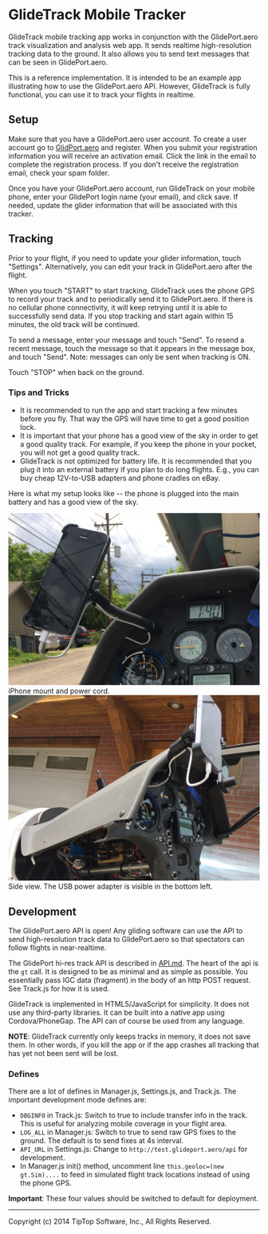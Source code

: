 # GlideTrack Mobile Tracker

GlideTrack mobile tracking app works in conjunction with the GlidePort.aero
track visualization and analysis web app.  It sends realtime high-resolution
tracking data to the ground.  It also allows you to send text messages that
can be seen in GlidePort.aero.

This is a reference implementation.  It is intended to be an example app
illustrating how to use the GlidePort.aero API.  However, GlideTrack is fully
functional, you can use it to track your flights in realtime.


## Setup

Make sure that you have a GlidePort.aero user account.  To create a user account
go to [GlidPort.aero](http://glideport.aero) and register.  When you submit your
registration information you will receive an activation email.  Click the link
in the email to complete the registration process.  If you don't receive the
registration email, check your spam folder.

Once you have your GlidePort.aero account, run GlideTrack on your mobile phone,
enter your GlidePort login name (your email), and click save.  If needed, update
the glider information that will be associated with this tracker.


## Tracking

Prior to your flight, if you need to update your glider information, touch
"Settings".  Alternatively, you can edit your track in GlidePort.aero after the
flight.

When you touch "START" to start tracking, GlideTrack uses the phone GPS to
record your track and to periodically send it to GlidePort.aero.  If there is no
cellular phone connectivity, it will keep retrying until it is able to
successfully send data.  If you stop tracking and start again within 15 minutes,
the old track will be continued.

To send a message, enter your message and touch "Send".  To resend a recent
message, touch the message so that it appears in the message box, and touch
"Send".  Note: messages can only be sent when tracking is ON.

Touch "STOP" when back on the ground.


### Tips and Tricks

  * It is recommended to run the app and start tracking a few minutes before you
    fly.  That way the GPS will have time to get a good position lock.
  * It is important that your phone has a good view of the sky in order to get a
    good quality track.  For example, if you keep the phone in your pocket, you
    will not get a good quality track.
  * GlideTrack is not optimized for battery life.  It is recommended that you
    plug it into an external battery if you plan to do long flights.  E.g., you
    can buy cheap 12V-to-USB adapters and phone cradles on eBay.

Here is what my setup looks like -- the phone is plugged into the main battery
and has a good view of the sky.

![iPhone mount](img/iPhone-mount1.jpg)  
iPhone mount and power cord.  
![iPhone side view](img/iPhone-mount2.jpg)  
Side view.  The USB power adapter is visible in the bottom left.


## Development

The GlidePort.aero API is open!  Any gliding software can use the API to send
high-resolution track data to GlidePort.aero so that spectators can follow
flights in near-realtime.

The GlidePort hi-res track API is described in [API.md](API.md). The heart of
the api is the `gt` call.  It is designed to be as minimal and as simple as
possible.  You essentially pass IGC data (fragment) in the body of an http POST
request.  See Track.js for how it is used.

GlideTrack is implemented in HTML5/JavaScript for simplicity.  It does not use
any third-party libraries.  It can be built into a native app using
Cordova/PhoneGap.  The API can of course be used from any language.

__NOTE__: GlideTrack currently only keeps tracks in memory, it does not save
them.  In other words, if you kill the app or if the app crashes all tracking
that has yet not been sent will be lost.

### Defines

There are a lot of defines in Manager.js, Settings.js, and Track.js.  The
important development mode defines are:

  * `DBGINFO` in Track.js: Switch to true to include transfer info in the track.
    This is useful for analyzing mobile coverage in your flight area.
  * `LOG_ALL` in Manager.js: Switch to true to send raw GPS fixes to the ground.
    The default is to send fixes at 4s interval.
  * `API_URL` in Settings.js: Change to `http://test.glideport.aero/api` for
    development.
  * In Manager.js init() method, uncomment line `this.geoloc=(new gt.Sim)....`
    to feed in simulated flight track locations instead of using the phone GPS.

__Important__: These four values should be switched to default for deployment.

---
Copyright (c) 2014 TipTop Software, Inc., All Rights Reserved.

